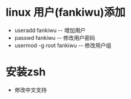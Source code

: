 # linux 用户(fankiwu)添加
- useradd fankiwu        -- 增加用户
- passwd fankiwu         -- 修改用户密码
- usermod -g root fankiwu  -- 修改用户组

# 安装zsh

- 修改中文支持
